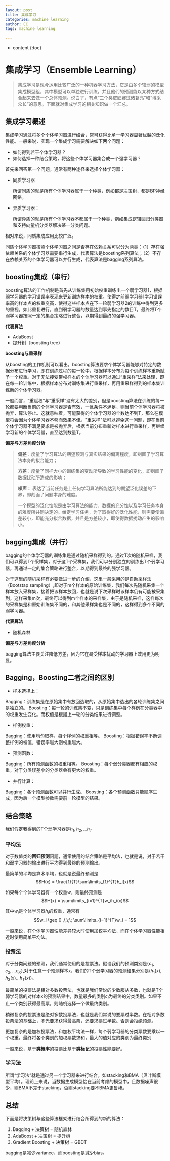 ```yaml
---
layout: post
title: 集成学习
categories: machine learning
author: CC
tags: machine learning

---
```


* content
{:toc}

# 集成学习（Ensemble Learning）



> 集成学习是现今运用比较广泛的一种机器学习方法，它是由多个较弱的模型集成模型组，其中模型可以单独进行训练，并且他们的预测能以某种方式结合起来去做一个总体预测。说白了，有点“三个臭皮匠赛过诸葛亮”和“博采众长”的意思。下面就对集成学习的相关知识做一个汇总。

## 集成学习概述

集成学习通过将多个个体学习器进行结合，常可获得比单一学习器显著优越的泛化性能。一般来说，实现一个集成学习需要解决如下两个问题：

- 如何得到若干个体学习器？
- 如何选择一种结合策略，将这些个体学习器集合成一个强学习器？

首先来回答第一个问题。通常有两种途径来选择个体学习器：

- 同质学习器

  所谓同质的就是所有个体学习器属于一个种类，例如都是决策树，都是BP神经网络。

- 异质学习器：

  所谓异质的就是所有个体学习器不都属于一个种类，例如集成逻辑回归分类器和支持向量机分类器解决某一分类问题。

相对来说，同质集成应用比较广泛。

同质个体学习器按照个体学习器之间是否存在依赖关系可以分为两类：（1）存在强依赖关系的个体学习器需要串行生成，代表算法是boosting系列算法；（2）不存在依赖关系的个体学习器可以并行生成，代表算法是bagging系列算法。

## boosting集成（串行）

boosting算法的工作机制是首先从训练集用初始权重训练出一个弱学习器1，根据弱学习器的学习错误率表现来更新训练样本的权重，使得之前弱学习器1学习错误率高的样本点的权重变高，使得这些样本点在下一轮弱学习器2的训练中得到更多的重视。如此重复进行，直到弱学习器的数量达到事先指定的数目T，最终将T个弱学习器按照一定的集合策略进行整合，以期得到最终的强学习器。

**代表算法**

- AdaBoost
- 提升树（boosting tree）

**boosting与重采样**

从boosting的工作机制可以看出，boosting算法要求个体学习器能够对特定的数据分布进行学习，即在训练过程的每一轮中，根据样本分布为每个训练样本重新赋予一个权重。对于无法接受带权样本的个体学习器可以通过“重采样”法来处理，即在每一轮训练中，根据样本分布对训练集进行重采样，再用重采样得到的样本集训练新的个体学习器。

一般而言，“重赋权”与“重采样”没有太大的差别，但是boosting算法在训练的每一轮都要判断当前的个体学习器是否有效，一旦条件不满足，则当前个体学习器将被抛弃，算法停止。这就意味着，可能获得的个体学习器的个数达不到T，那么在模型将会因为个体学习器不够而效果不佳。"重采样"法可以避免这一问题，即在当前个体学习器不满足要求是被抛弃后，根据当前分布重新对样本进行重采样，再继续学习新的个体学习器，直至达到数量T。

**偏差与方差角度分析**

> **偏差**：度量了学习算法的期望预测与真实结果的偏离程度，即刻画了学习算法本身的拟合能力；
>
> **方差**：度量了同样大小的训练集的变动所导致的学习性能的变化，即刻画了数据扰动所造成的影响；
>
> **噪声：** 表达了当前任务是上任何学习算法所能达到的期望泛化误差的下界，即刻画了问题本身的难度。
>
> 一个模型的泛化性能是由学习算法的能力、数据的充分性以及学习任务本身的难度所共同决定的。给定学习任务，为了取得好的泛化性能，则需要使偏差较小，即能充分拟合数据，并且是方差较小，即使得数据扰动产生的影响小。



## bagging集成（并行）

bagging的个体学习器的训练集是通过随机采样得到的。通过T次的随机采样，我们可以得到T个采样集，对于这T个采样集，我们可以分别独立的训练出T个弱学习器，再通过一定的集合策略进行整合，以期得到最终的强学习器。

对于这里的随机采样有必要做进一步的介绍，这里一般采用的是自助采样法（Bootstap sampling）,即对于m个样本的原始训练集，我们每次先随机采集一个样本放入采样集，接着把该样本放回，也就是说下次采样时该样本仍有可能被采集到，这样采集m次，最终可以得到m个样本的采样集，由于是随机采样，这样每次的采样集是和原始训练集不同的，和其他采样集也是不同的，这样得到多个不同的弱学习器。

**代表算法**

- 随机森林

**偏差与方差角度分析**

bagging算法主要关注降低方差，因为它在易受样本扰动的学习器上效用更为明显。

## Bagging，Boosting二者之间的区别
- 样本选择上：

Bagging：训练集是在原始集中有放回选取的，从原始集中选出的各轮训练集之间是独立的。
Boosting：每一轮的训练集不变，只是训练集中每个样例在分类器中的权重发生变化。而权值是根据上一轮的分类结果进行调整。

- 样例权重：

Bagging：使用均匀取样，每个样例的权重相等。
Boosting：根据错误率不断调整样例的权值，错误率越大则权重越大。

- 预测函数：

Bagging：所有预测函数的权重相等。
Boosting：每个弱分类器都有相应的权重，对于分类误差小的分类器会有更大的权重。

- 并行计算：

Bagging：各个预测函数可以并行生成。
Boosting：各个预测函数只能顺序生成，因为后一个模型参数需要前一轮模型的结果。

## 结合策略

我们假定我得到的T个弱学习器是${h_1,h_2,...h_T}$

### 平均法

对于数值类的**回归预测**问题，通常使用的结合策略是平均法，也就是说，对于若干和弱学习器的输出进行平均得到最终的预测输出。

最简单的平均是算术平均，也就是说最终预测是$$H(x) = \frac{1}{T}\sum\limits_{1}^{T}h_i(x)$$

如果每个个体学习器有一个权重$w$，则最终预测是$$H(x) = \sum\limits_{i=1}^{T}w_ih_i(x)$$

其中$w_i$是个体学习器$h_i$的权重，通常有$$w_i \geq 0 ,\;\;\; \sum\limits_{i=1}^{T}w_i = 1$$

一般来说，在个体学习器性能差异较大时使用加权平均法，而在个体学习器性能相近时使用简单平均法。

### 投票法

对于分类问题的预测，我们通常使用的是投票法。假设我们的预测类别是$\{c_1,c_2,...c_K\}$,对于任意一个预测样本x，我们的T个弱学习器的预测结果分别是$(h_1(x), h_2(x)...h_T(x))$。

最简单的投票法是相对多数投票法，也就是我们常说的少数服从多数，也就是T个弱学习器的对样本x的预测结果中，数量最多的类别$c_i$为最终的分类类别。如果不止一个类别获得最高票，则随机选择一个做最终类别。

稍微复杂的投票法是绝对多数投票法，也就是我们常说的要票过半数。在相对多数投票法的基础上，不光要求获得最高票，还要求票过半数。否则会拒绝预测。

更加复杂的是加权投票法，和加权平均法一样，每个弱学习器的分类票数要乘以一个权重，最终将各个类别的加权票数求和，最大的值对应的类别为最终类别

一般来说，基于**类概率**的投票比基于**类标记**的投票性能要好。

### 学习法

所谓“学习法”就是通过另一个学习器来进行结合，如stacking和BMA（贝叶斯模型平均）。理论上来说，当数据生成模型恰在当前考虑的模型中，且数据噪声很少，则BMA不差于stacking，否则stacking要不BMA更鲁棒。

## 总结

下面是将决策树与这些算法框架进行结合所得到的新的算法：

1. Bagging + 决策树 = 随机森林
2. AdaBoost + 决策树 = 提升树
3. Gradient Boosting + 决策树 = GBDT

bagging是减少variance，而boosting是减少bias。



